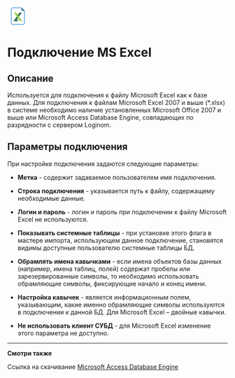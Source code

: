 ![](../../../media/app/icons/vendors/excelodbcunidacdbconnection.svg)
# Подключение MS Excel

## Описание

Используется для подключения к файлу Microsoft Excel как к базе данных. 
Для подключения к файлам  Microsoft Excel 2007 и выше (*.xlsx) в системе необходимо наличие установленных Microsoft Office 2007 и выше или Microsoft Access Database Engine, совпадающих по разрядности с сервером Loginom.

## Параметры подключения

При настройке подключения задаются следующие параметры:


*  **Метка** - содержит задаваемое пользователем имя подключения.


*  **Строка подключения** - указывается путь к файлу, содержащему необходимые данные. 


*  **Логин и пароль** - логин и пароль при подключении к файлу Microsoft Excel не используются.


*  **Показывать системные таблицы** - при установке этого флага в мастере импорта, использующем данное подключение, становятся видимы доступные пользователю системные таблицы БД.


*  **Обрамлять имена кавычками** - если имена объектов базы данных (например, имена таблиц, полей) содержат пробелы или зарезервированные символы, то необходимо использовать обрамляющие символы, фиксирующие начало и конец имени. 


*  **Настройка кавычек** - является информационным полем, указывающим, какие именно обрамляющие символы используются в подключении к данной БД. Для Microsoft Excel – двойные кавычки.


*  **Не использовать клиент СУБД** -  для Microsoft Excel изменение этого параметра не доступно.

-----

**Смотри также**

Ссылка на скачивание [ Microsoft Access Database Engine](https://www.microsoft.com/en-us/download/details.aspx?id=13255)



